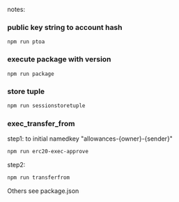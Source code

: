 notes:

### public key string to account hash

```
npm run ptoa
```

### execute package with version

```
npm run package
```

### store tuple

```bash
npm run sessionstoretuple
```

### exec_transfer_from

step1: to initial namedkey "allowances\-{owner}\-{sender}"

```bash
npm run erc20-exec-approve
```

step2:

```bash
npm run transferfrom
```

Others see package.json
